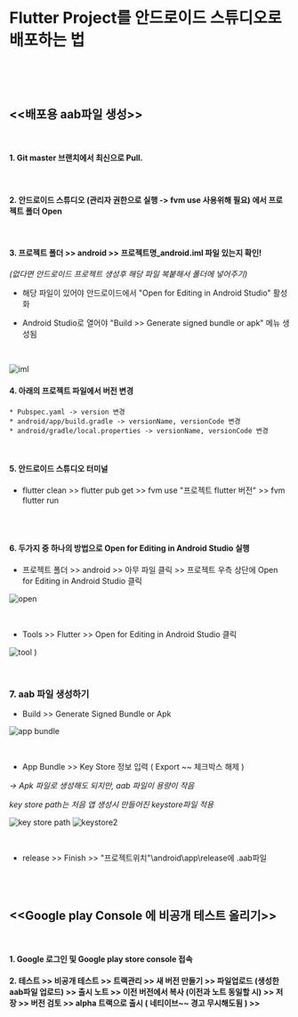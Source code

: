<br>

# Flutter Project를 안드로이드 스튜디오로 배포하는 법

<br><br>
<br>

## <<배포용 aab파일 생성>>

<br>

#### 1. Git master 브랜치에서 최신으로 Pull.

<br>

#### 2. 안드로이드 스튜디오 (관리자 권한으로 실행 -> fvm use 사용위해 필요) 에서 프로젝트 폴더 Open

<br>

#### 3. 프로젝트 폴더 >> android >> 프로젝트명_android.iml 파일 있는지 확인! 
*(없다면 안드로이드 프로젝트 생성후 해당 파일 복붙해서 폴더에 넣어주기)*

  * 해당 파일이 있어야 안드로이드에서 "Open for Editing in Android Studio" 활성화   
 
  * Android Studio로 열어야 "Build >> Generate signed bundle or apk" 메뉴 생성됨 
   
   <br>
   
![iml](https://user-images.githubusercontent.com/29946480/135972186-9dc1f271-30ef-47cd-acc4-fa0c41e6f9e9.PNG)



#### 4. 아래의 프로젝트 파일에서 버전 변경

    * Pubspec.yaml -> version 변경
    * android/app/build.gradle -> versionName, versionCode 변경
    * android/gradle/local.properties -> versionName, versionCode 변경

<br>

#### 5. 안드로이드 스튜디오 터미널
* flutter clean >> flutter pub get >> fvm use "프로젝트 flutter 버전" >> fvm flutter run


<br>
<br>

#### 6. 두가지 중 하나의 방법으로 Open for Editing in Android Studio 실행

* 프로젝트 폴더 >> android >> 아무 파일 클릭 >> 프로젝트 우측 상단에 Open for Editing in Android Studio 클릭

![open](https://user-images.githubusercontent.com/29946480/135974074-c974d06d-9951-479f-a302-f79fb1b137d4.PNG)


<br>


* Tools >> Flutter >> Open for Editing in Android Studio 클릭

![tool](https://user-images.githubusercontent.com/29946480/135974077-c3713049-5d22-40ae-a39d-2858eb36af7d.png)
)

<br>

### 7. aab 파일 생성하기 

* Build >> Generate Signed Bundle or Apk 

![app bundle](https://user-images.githubusercontent.com/29946480/135975314-38ac325d-092b-4730-a43a-20892ee7e397.png)

<br>


*  App Bundle >> Key Store 정보 입력 ( Export ~~ 체크박스 해제 ) 

*-> Apk 파일로 생성해도 되지만, aab 파일이 용량이 작음*


*key store path는 처음 앱 생성시 만들어진 keystore파일 적용*
 
![key store path](https://user-images.githubusercontent.com/29946480/135975316-4e17ceee-be75-4dc9-a62f-36ff5898bdbe.PNG)
![keystore2](https://user-images.githubusercontent.com/29946480/135975318-0d8a2de6-aff2-4eab-9a2b-3a1f9d5e6b9b.PNG)

<br>

*  release >> Finish >> "프로젝트위치"\android\app\release에 .aab파일 

<br><br>

## <<Google play Console 에 비공개 테스트 올리기>>

<br>

#### 1. Google 로그인 및 Google play store console 접속

#### 2. 테스트 >> 비공개 테스트 >> 트랙관리 >> 새 버전 만들기 >> 파일업로드 (생성한 aab파일 업로드) >> 출시 노트  >> 이전 버전에서 복사 (이전과 노트 동일할 시) >> 저장 >> 버전 검토 >> alpha 트랙으로 출시 ( 네티이브~~ 경고 무시해도됨 ) >> 



